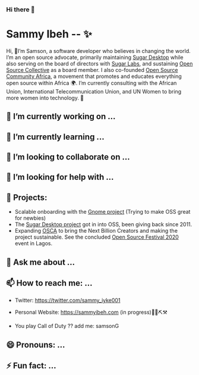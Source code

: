 ### Hi there 👋

# Sammy Ibeh -- ✨

Hi, 👋I’m Samson, a software developer who believes in changing the world. I’m an open source advocate, primarily maintaining [Sugar Desktop](https://github.com/sugarlabs) while also serving on the board of directors with [Sugar Labs](http://sugarlabs.org/), and sustaining  [Open Source Collective](https://www.oscollective.org/) as a board member. I also co-founded  [Open Source Community Africa](https://www.oscafrica.org), a movement that promotes and educates everything open source within Africa 🌍. I’m currently consulting with the African Union, International Telecommunication Union, and UN Women to bring more women into technology. 🚀

## 🔭 I’m currently working on ...


## 🌱 I’m currently learning ...


## 👯 I’m looking to collaborate on ...


## 🤔 I’m looking for help with ...

## 🌱 Projects: 


- Scalable onboarding with the [Gnome project](https://gitlab.gnome.org/Teams/Engagement/initiatives/scalable-onboarding) (Trying to make OSS great for newbies)
- The [Sugar Desktop project](https://github.com/sugarlabs) got in into OSS, been giving back since 2011. 
- Expanding [OSCA](https://github.com/oscafrica) to bring the Next Billion Creators and making the project sustainable. See the concluded [Open Source Festival 2020](https://blog.oscafrica.org/the-chronicles-of-open-source-festival-2020-ck84qc32s04zmzns18q5x8fjp) event in Lagos.


## 💬 Ask me about ...


## 📫 How to reach me: ...
- Twitter: https://twitter.com/sammy_iyke001
- Personal Website: https://sammyibeh.com (in progress)🚜🔩⛏⚒

- You play Call of Duty ?? add me: samsonG

## 😄 Pronouns: ...


## ⚡ Fun fact: ...




<!--
**sammyiyke/sammyiyke** is a ✨ _special_ ✨ repository because its `README.md` (this file) appears on your GitHub profile.

Here are some ideas to get you started:

- 🔭 I’m currently working on ...
- 🌱 I’m currently learning ...
- 👯 I’m looking to collaborate on ...
- 🤔 I’m looking for help with ...
- 💬 Ask me about ...
- 📫 How to reach me: ...
- 😄 Pronouns: ...
- ⚡ Fun fact: ...
-->
